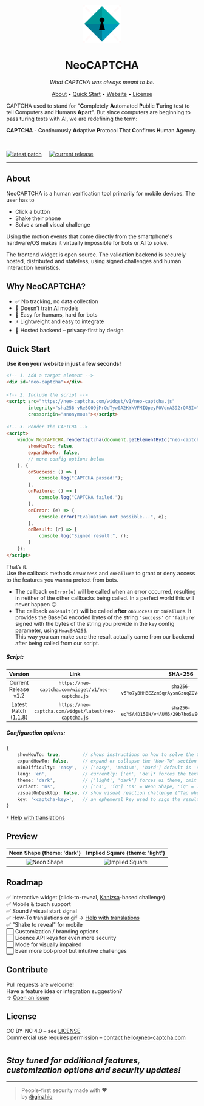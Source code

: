 <p align="center">
  <img src="public/logo-dark.png" alt="NeoCAPTCHA logo" width="100" />
</p>

<h1 align="center">NeoCAPTCHA</h1>
<p align="center"><em>What CAPTCHA was always meant to be.</em></p>

<p align="center">
  <a href="#about">About</a> •
  <a href="#quick-start">Quick Start</a> •
  <a href="https://neo-captcha.com" target="_blank">Website</a> •
  <a href="#license">License</a>
</p>  

CAPTCHA used to stand for "**C**ompletely **A**utomated **P**ublic **T**uring test to tell **C**omputers and **H**umans **A**part". But since computers are beginning to pass turing tests with AI, we are redefining the term:  
  
**CAPTCHA** - **C**ontinuously **A**daptive **P**rotocol **T**hat **C**onfirms **H**uman **A**gency.

<br>
  
[![latest patch](https://img.shields.io/badge/v1.1.8-00adad?label=Latest%20Patch)](https://github.com/ginzhio/neo-captcha-frontend/tree/v1.1.8)     [![current release](https://img.shields.io/github/v/release/ginzhio/neo-captcha-frontend?label=Current%20Release&color=009bb8)](https://github.com/ginzhio/neo-captcha-frontend/releases)

---

## About
NeoCAPTCHA is a human verification tool primarily for mobile devices. The user has to
- Click a button
- Shake their phone
- Solve a small visual challenge

Using the motion events that come directly from the smartphone's hardware/OS makes it virtually impossible for bots or AI to solve.  

The frontend widget is open source. The validation backend is securely hosted, distributed and stateless, using signed challenges and human interaction heuristics.

## Why NeoCAPTCHA? 

- ✅ No tracking, no data collection  
- 🧠 Doesn’t train AI models  
- 🎯 Easy for humans, hard for bots  
- ⚡ Lightweight and easy to integrate  
- 🔐 Hosted backend – privacy-first by design  

## Quick Start
**Use it on your website in just a few seconds!**
```html
<!-- 1. Add a target element -->
<div id="neo-captcha"></div>

<!-- 2. Include the script -->
<script src="https://neo-captcha.com/widget/v1/neo-captcha.js"
        integrity="sha256-vReSO09jMrQdTyw0A2KYkVFMIQpeyF0VdnA392rOA8I="
        crossorigin="anonymous"></script>

<!-- 3. Render the CAPTCHA -->
<script>
    window.NeoCAPTCHA.renderCaptcha(document.getElementById("neo-captcha"), {
        showHowTo: false,
        expandHowTo: false,
        // more config options below
    }, {
        onSuccess: () => {
            console.log("CAPTCHA passed!");
        },
        onFailure: () => {
            console.log("CAPTCHA failed.");
        },
        onError: (e) => {
            console.error("Evaluation not possible...", e);
        },
        onResult: (r) => {
            console.log("Signed result:", r);
        }
    });
</script>
```

That’s it.  
Use the callback methods ```onSuccess``` and ```onFailure``` to grant or deny access to the features you wanna protect from bots.  
* The callback ```onError(e)``` will be called when an error occurred, resulting in neither of the other callbacks being called. In a perfect world this will never happen :upside_down_face:  
* The callback ```onResult(r)``` will be called **after** ```onSuccess``` or ```onFailure```. It provides the Base64 encoded bytes of the string ```'success'``` or ```'failure'``` signed with the bytes of the string you provide in the ```key``` config parameter, using ```HmacSHA256```.  
This way you can make sure the result actually came from our backend after being called from our script.

##### Script:
|       Version        |                            Link                            |                          SHA-256                          |
|:--------------------:|:----------------------------------------------------------:|:---------------------------------------------------------:|
| Current Release v1.2 |   ```https://neo-captcha.com/widget/v1/neo-captcha.js```   | ```sha256-v5Yo7yBHHBEZzmSqrAysnGzuqZQVo7qYbpa1w+MrK0k=``` |
| Latest Patch (1.1.8) | ```https://neo-captcha.com/widget/latest/neo-captcha.js``` | ```sha256-eqYSA4D150H/v4AUM6/29b7hoSvE00xLNsM6hi+Lqi0=``` |
 
##### Configuration options:
```ts
{
    showHowTo: true,        // shows instructions on how to solve the CAPTCHA
    expandHowTo: false,     // expand or collapse the "How-To" section initially
    minDifficulty: 'easy',  // ['easy', 'medium', 'hard'] default is 'easy'
    lang: 'en',             // currently: ['en', 'de']* forces the text to be in that language, omit for browser-default
    theme: 'dark',          // ['light', 'dark'] forces ui theme, omit for browser-default
    variant: 'ns',          // ['ns', 'iq'] 'ns' = Neon Shape, 'iq' = Implied Square, default is 'ns'
    visualOnDesktop: false, // show visual reaction challenge ("Tap when GREEN") instead of audible one when on desktop
    key: '<captcha-key>',   // an ephemeral key used to sign the result in 'onResult', use a different one for every CAPTCHA
}
```
```*``` [Help with translations](docs/translations.xlsx)

## Preview

|            Neon Shape (theme: 'dark')             |            Implied Square (theme: 'light')            |
|:-------------------------------------------------:|:-----------------------------------------------------:|
| ![Neon Shape](docs/neo-captcha-screenshot-ns.png) | ![Implied Square](docs/neo-captcha-screenshot-iq.png) | 

## Roadmap

✅ Interactive widget (click-to-reveal, [Kanizsa](https://en.wikipedia.org/wiki/Illusory_contours)-based challenge)  
✅ Mobile & touch support  
✅ Sound / visual start signal  
✅ How-To translations or gif → [Help with translations](docs/translations.xlsx)  
✅ "Shake to reveal" for mobile  
⬜ Customization / branding options  
⬜ Licence API keys for even more security  
⬜ Mode for visually impaired  
⬜ Even more bot-proof but intuitive challenges  

## Contribute

Pull requests are welcome!  
Have a feature idea or integration suggestion?  
→ [Open an issue](https://github.com/ginzhio/neo-captcha-frontend/issues)

## License

CC BY-NC 4.0 – see [LICENSE](./LICENSE)  
Commercial use requires permission – contact hello@neo-captcha.com

#
## *Stay tuned for additional features, customization options and security updates!*

---

> People-first security made with :heart:  
> by [@ginzhio](https://github.com/ginzhio)
